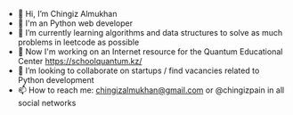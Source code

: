- :wave: Hi, I’m Chingiz Almukhan
- :eyes: I'm an Python web developer
- :seedling: I’m currently learning algorithms and data structures to solve as much problems in leetcode as possible
- 🔭 Now I'm working on an Internet resource for the Quantum Educational Center https://schoolquantum.kz/
- :revolving_hearts: I’m looking to collaborate on startups / find vacancies related to Python development
- 📫 How to reach me: chingizalmukhan@gmail.com or @chingizpain in all social networks
